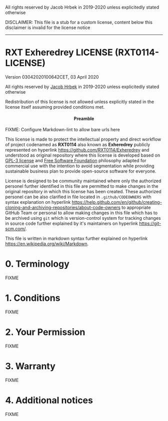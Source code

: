 All rights reserved by Jacob Hrbek in 2019-2020 unless explicitedly stated otherwise

DISCLAIMER: This file is a stub for a custom license, content below this disclaimer is invalid for the license notice

---

# RXT Exheredrey LICENSE (RXT0114-LICENSE)

<!-- Expecting DDMMYYYYHHMM<TIMECODE> i.e 16.03.2020 05:31:12 CET would be 16032020053025CET -->
Version 03042020100642CET, 03 April 2020

All rights reserved by [Jacob Hrbek](mailto:kreyren@rixotstudio.cz) in 2019-2020 unless explicitedly stated otherwise

Redistribution of this license is not allowed unless explicitly stated in the license itself assuming provided conditions met.

<!-- markdownlint-disable no-inline-html -- Expected to be rendered this way -->
<center><h4>Preamble</h4></center>

FIXME: Configure Markdown-lint to allow bare urls here

This license is made to protect the intellectual property and direct workflow of project codenamed as **RXT0114** also known as **Exheredrey** publicly represented on hyperlink https://github.com/RXT0114/Exheredrey and understood as original repository where this license is developed based on [GPL-3 license](https://www.gnu.org/licenses/gpl-3.0.en.html) and [Free Software Foundation](https://www.fsf.org) philosophy adapted for commercial use with the intention to avoid segmentation while providing sustainable business plan to provide open-source software for everyone.

License is designed to be community maintained where only the authorized personel further identified in this file are permitted to make changes in the original repository in which this license has been created.
These authorized personel can be also clarified in file located in `.github/CODEOWNERS` with syntax explanation on hyperlink https://help.github.com/en/github/creating-cloning-and-archiving-repositories/about-code-owners to appropriate GitHub Team or personal to allow making changes in this file which has to be archived using `git` which is version-control system for tracking changes in source code further explained by it's maintainers on hyperlink https://git-scm.com/.

This file is written in markdown syntax further explained on hyperlink https://en.wikipedia.org/wiki/Markdown.

# 0. Terminology
FIXME

# 1. Conditions
FIXME

# 2. Your Permission
FIXME

# 3. Warranty
FIXME

# 4. Additional notices
FIXME
